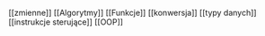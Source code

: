 [[zmienne]]
[[Algorytmy]]
[[Funkcje]]
[[konwersja]]
[[typy danych]]
[[instrukcje sterujące]]
[[OOP]]
